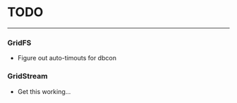 # TODO

* * *

### GridFS

- Figure out auto-timouts for dbcon

### GridStream

- Get this working...
